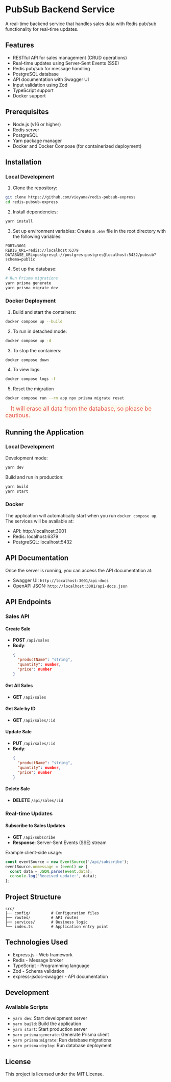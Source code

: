 # PubSub Backend Service

A real-time backend service that handles sales data with Redis pub/sub functionality for real-time updates.

## Features

- RESTful API for sales management (CRUD operations)
- Real-time updates using Server-Sent Events (SSE)
- Redis pub/sub for message handling
- PostgreSQL database
- API documentation with Swagger UI
- Input validation using Zod
- TypeScript support
- Docker support

## Prerequisites

- Node.js (v16 or higher)
- Redis server
- PostgreSQL
- Yarn package manager
- Docker and Docker Compose (for containerized deployment)

## Installation

### Local Development

1. Clone the repository:
```bash
git clone https://github.com/vieyama/redis-pubsub-express
cd redis-pubsub-express
```

2. Install dependencies:
```bash
yarn install
```

3. Set up environment variables:
Create a `.env` file in the root directory with the following variables:
```env
PORT=3001
REDIS_URL=redis://localhost:6379
DATABASE_URL=postgresql://postgres:postgres@localhost:5432/pubsub?schema=public
```

4. Set up the database:
```bash
# Run Prisma migrations
yarn prisma generate
yarn prisma migrate dev
```

### Docker Deployment

1. Build and start the containers:
```bash
docker compose up --build
```

2. To run in detached mode:
```bash
docker compose up -d
```

3. To stop the containers:
```bash
docker compose down
```

4. To view logs:
```bash
docker compose logs -f
```

5. Reset the migration
```bash
docker compose run --rm app npx prisma migrate reset
```
<span style="background:#FDFBEE; color: #E55050; margin-left: 17px; font-size: 18px">It will erase all data from the database, so please be cautious.</span>

## Running the Application

### Local Development

Development mode:
```bash
yarn dev
```

Build and run in production:
```bash
yarn build
yarn start
```

### Docker

The application will automatically start when you run `docker compose up`. The services will be available at:
- API: http://localhost:3001
- Redis: localhost:6379
- PostgreSQL: localhost:5432

## API Documentation

Once the server is running, you can access the API documentation at:
- Swagger UI: `http://localhost:3001/api-docs`
- OpenAPI JSON: `http://localhost:3001/api-docs.json`

## API Endpoints

### Sales API

#### Create Sale
- **POST** `/api/sales`
- **Body**:
  ```json
  {
    "productName": "string",
    "quantity": number,
    "price": number
  }
  ```

#### Get All Sales
- **GET** `/api/sales`

#### Get Sale by ID
- **GET** `/api/sales/:id`

#### Update Sale
- **PUT** `/api/sales/:id`
- **Body**:
  ```json
  {
    "productName": "string",
    "quantity": number,
    "price": number
  }
  ```

#### Delete Sale
- **DELETE** `/api/sales/:id`

### Real-time Updates

#### Subscribe to Sales Updates
- **GET** `/api/subscribe`
- **Response**: Server-Sent Events (SSE) stream

Example client-side usage:
```javascript
const eventSource = new EventSource('/api/subscribe');
eventSource.onmessage = (event) => {
  const data = JSON.parse(event.data);
  console.log('Received update:', data);
};
```

## Project Structure

```
src/
├── config/         # Configuration files
├── routes/         # API routes
├── services/       # Business logic
└── index.ts        # Application entry point
```

## Technologies Used

- Express.js - Web framework
- Redis - Message broker
- TypeScript - Programming language
- Zod - Schema validation
- express-jsdoc-swagger - API documentation

## Development

### Available Scripts

- `yarn dev`: Start development server
- `yarn build`: Build the application
- `yarn start`: Start production server
- `yarn prisma:generate`: Generate Prisma client
- `yarn prisma:migrate`: Run database migrations 
- `yarn prisma:deploy`: Run database deployment 

## License

This project is licensed under the MIT License. 
